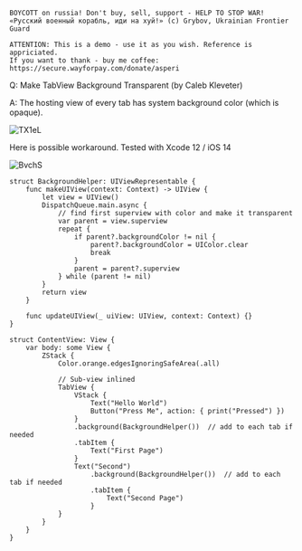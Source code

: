 ```
BOYCOTT on russia! Don't buy, sell, support - HELP TO STOP WAR!
«Русский военный корабль, иди на хуй!» (c) Grybov, Ukrainian Frontier Guard

ATTENTION: This is a demo - use it as you wish. Reference is appriciated.
If you want to thank - buy me coffee: https://secure.wayforpay.com/donate/asperi
```

Q: Make TabView Background Transparent (by Caleb Kleveter)

A: The hosting view of every tab has system background color (which is opaque).

![TX1eL](https://user-images.githubusercontent.com/62171579/175459873-5b32af30-8be1-4538-8555-b22dd225d11b.png)

Here is possible workaround. Tested with Xcode 12 / iOS 14

![BvchS](https://user-images.githubusercontent.com/62171579/175459896-20ad50f2-5b6c-4577-a2b8-66af6c1e996d.png)

```
struct BackgroundHelper: UIViewRepresentable {
    func makeUIView(context: Context) -> UIView {
        let view = UIView()
        DispatchQueue.main.async {
            // find first superview with color and make it transparent
            var parent = view.superview
            repeat {
                if parent?.backgroundColor != nil {
                    parent?.backgroundColor = UIColor.clear
                    break
                }
                parent = parent?.superview
            } while (parent != nil)
        }
        return view
    }

    func updateUIView(_ uiView: UIView, context: Context) {}
}

struct ContentView: View {
    var body: some View {
        ZStack {
            Color.orange.edgesIgnoringSafeArea(.all)

            // Sub-view inlined
            TabView {
                VStack {
                    Text("Hello World")
                    Button("Press Me", action: { print("Pressed") })
                }
                .background(BackgroundHelper())  // add to each tab if needed
                .tabItem {
                    Text("First Page")
                }
                Text("Second")
                    .background(BackgroundHelper())  // add to each tab if needed
                    .tabItem {
                        Text("Second Page")
                    }
            }
        }
    }
}
```
